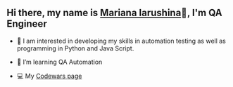 ## Hi there, my name is [Mariana Iarushina](https://www.linkedin.com/in/mariana-iarushina/)👋, I'm QA Engineer
- 👀 I am interested in developing my skills in automation testing as well as programming in Python and Java Script.

- 🌱 I’m learning QA Automation 

- 💻 My [Codewars page](https://www.codewars.com/users/MarianaIarushina)
